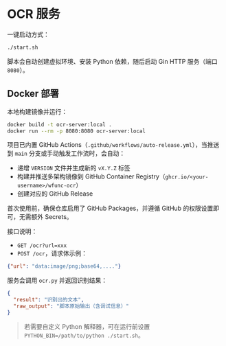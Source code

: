 # OCR 服务

一键启动方式：

```bash
./start.sh
```

脚本会自动创建虚拟环境、安装 Python 依赖，随后启动 Gin HTTP 服务（端口 `8080`）。

## Docker 部署

本地构建镜像并运行：

```bash
docker build -t ocr-server:local .
docker run --rm -p 8080:8080 ocr-server:local
```

项目已内置 GitHub Actions（`.github/workflows/auto-release.yml`），当推送到 `main` 分支或手动触发工作流时，会自动：

- 递增 `VERSION` 文件并生成新的 `vX.Y.Z` 标签
- 构建并推送多架构镜像到 GitHub Container Registry（`ghcr.io/<your-username>/wfunc-ocr`）
- 创建对应的 GitHub Release

首次使用前，确保仓库启用了 GitHub Packages，并遵循 GitHub 的权限设置即可，无需额外 Secrets。

接口说明：

- `GET /ocr?url=xxx`
- `POST /ocr`，请求体示例：

```json
{"url": "data:image/png;base64,...."}
```

服务会调用 `ocr.py` 并返回识别结果：

```json
{
  "result": "识别出的文本",
  "raw_output": "脚本原始输出（含调试信息）"
}
```

> 若需要自定义 Python 解释器，可在运行前设置 `PYTHON_BIN=/path/to/python ./start.sh`。
